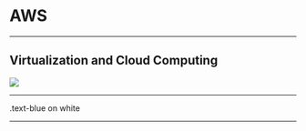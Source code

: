 # AWS
---
## Virtualization and Cloud Computing

<img src="CloudComputing_Virtualization.PNG"/>

---

<div class="text-blue mb-2">
  .text-blue on white
</div>

---

